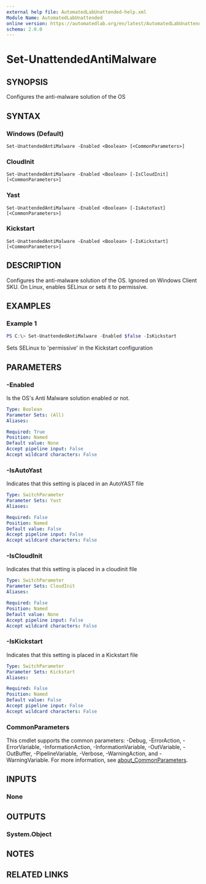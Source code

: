 ```yaml
---
external help file: AutomatedLabUnattended-help.xml
Module Name: AutomatedLabUnattended
online version: https://automatedlab.org/en/latest/AutomatedLabUnattended/en-us/Set-UnattendedAntiMalware
schema: 2.0.0
---
```


# Set-UnattendedAntiMalware

## SYNOPSIS
Configures the anti-malware solution of the OS

## SYNTAX

### Windows (Default)
```
Set-UnattendedAntiMalware -Enabled <Boolean> [<CommonParameters>]
```

### CloudInit
```
Set-UnattendedAntiMalware -Enabled <Boolean> [-IsCloudInit] [<CommonParameters>]
```

### Yast
```
Set-UnattendedAntiMalware -Enabled <Boolean> [-IsAutoYast] [<CommonParameters>]
```

### Kickstart
```
Set-UnattendedAntiMalware -Enabled <Boolean> [-IsKickstart] [<CommonParameters>]
```

## DESCRIPTION
Configures the anti-malware solution of the OS.
Ignored on Windows Client SKU.
On Linux, enables SELinux or sets it to permissive.

## EXAMPLES

### Example 1
```powershell
PS C:\> Set-UnattendedAntiMalware -Enabled $false -IsKickstart
```

Sets SELinux to 'permissive' in the Kickstart configuration

## PARAMETERS

### -Enabled
Is the OS's Anti Malware solution enabled or not.

```yaml
Type: Boolean
Parameter Sets: (All)
Aliases:

Required: True
Position: Named
Default value: None
Accept pipeline input: False
Accept wildcard characters: False
```

### -IsAutoYast
Indicates that this setting is placed in an AutoYAST file

```yaml
Type: SwitchParameter
Parameter Sets: Yast
Aliases:

Required: False
Position: Named
Default value: False
Accept pipeline input: False
Accept wildcard characters: False
```

### -IsCloudInit
Indicates that this setting is placed in a cloudinit file

```yaml
Type: SwitchParameter
Parameter Sets: CloudInit
Aliases:

Required: False
Position: Named
Default value: None
Accept pipeline input: False
Accept wildcard characters: False
```

### -IsKickstart
Indicates that this setting is placed in a Kickstart file

```yaml
Type: SwitchParameter
Parameter Sets: Kickstart
Aliases:

Required: False
Position: Named
Default value: False
Accept pipeline input: False
Accept wildcard characters: False
```

### CommonParameters
This cmdlet supports the common parameters: -Debug, -ErrorAction, -ErrorVariable, -InformationAction, -InformationVariable, -OutVariable, -OutBuffer, -PipelineVariable, -Verbose, -WarningAction, and -WarningVariable. For more information, see [about_CommonParameters](http://go.microsoft.com/fwlink/?LinkID=113216).

## INPUTS

### None
## OUTPUTS

### System.Object
## NOTES

## RELATED LINKS

